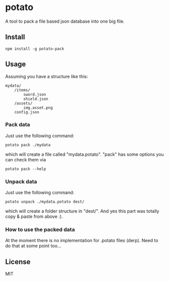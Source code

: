 # potato

A tool to pack a file based json database into one big file.

## Install

```
npm install -g potato-pack
```

## Usage

Assuming you have a structure like this:

```
mydata/
    /items/
        sword.json
        shield.json
    /assets/
        img.asset.png
    config.json
```

### Pack data

Just use the following command:

```
potato pack ./mydata
```

which will create a file called "mydata.potato". "pack" has some options you can check them via

```
potato pack --help
```

### Unpack data

Just use the following command:

```
potato unpack ./mydata.potato dest/
```

which will create a folder structure in "dest/". And yes this part was totally copy & paste from above :).

### How to use the packed data

At the moment there is no implementation for .potato files (derp). Need to do that at some point too...

## License

MIT
